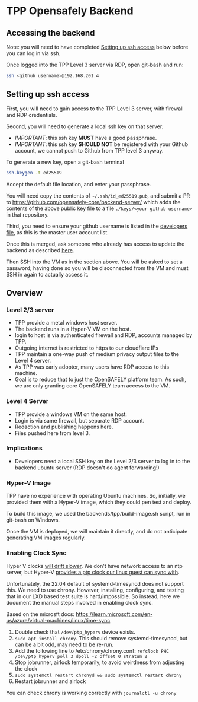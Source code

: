 # TPP Opensafely Backend

## Accessing the backend

Note: you will need to have completed [Setting up ssh
access](#setting-up-ssh-access) below before you can log in via ssh.

Once logged into the TPP Level 3 server via RDP, open git-bash and run:


```bash
ssh <github username>@192.168.201.4
```


## Setting up ssh access

First, you will need to gain access to the TPP Level 3 server, with firewall
and RDP credentials.

Second, you will need to generate a local ssh key on that server.

 - *IMPORTANT*: this ssh key **MUST** have a good passphrase.
 - *IMPORTANT*: this ssh key **SHOULD NOT** be registered with your Github
   account, we cannot push to Github from TPP level 3 anyway.

To generate a new key, open a git-bash terminal

```bash
ssh-keygen -t ed25519
```

Accept the default file location, and enter your passphrase.

You will need copy the contents of `~/.ssh/id_ed25519.pub`, and submit a PR to
https://github.com/opensafely-core/backend-server/ which adds the contents of
the above public key file to a file `./keys/<your github username>` in that
repository.

Third, you need to ensure your github username is listed in the [developers file](https://github.com/opensafely-core/backend-server/blob/main/developers), as this is the master user account list.

Once this is merged, ask someone who already has access to update the
backend as
described
[here](https://github.com/opensafely-core/backend-server/blob/main/README.md#usage).

Then SSH into the VM as in the section above. You will be asked to set
a password; having done so you will be disconnected from the VM and
must SSH in again to actually access it.



## Overview

### Level 2/3 server

 - TPP provide a metal windows host server.
 - The backend runs in a Hyper-V VM on the host.
 - login to host is via authenticated firewall and RDP, accounts managed by
   TPP.
 - Outgoing internet is restricted to https to our cloudflare IPs
 - TPP maintain a one-way push of medium privacy output files to the
   Level 4 server.
 - As TPP was early adopter, many users have RDP access to this machine.
 - Goal is to reduce that to just the OpenSAFELY platform team. As such, we are
   only granting core OpenSAFELY team access to the VM.


### Level 4 Server

 - TPP provide a windows VM on the same host.
 - Login is via same firewall, but separate RDP account.
 - Redaction and publishing happens here.
 - Files pushed here from level 3.

### Implications

 - Developers need a local SSH key on the Level 2/3 server to log in to
   the backend ubuntu server (RDP doesn't do agent forwarding!)


### Hyper-V Image

TPP have no experience with operating Ubuntu machines. So, initially, we
provided them with a Hyper-V image, which they could pen test and
deploy.

To build this image, we used the backends/tpp/build-image.sh script, run
in git-bash on Windows.

Once the VM is deployed, we will maintain it directly, and do not
anticipate generating VM images regularly.

### Enabling Clock Sync

Hyper V clocks [will drift
slower](https://learn.microsoft.com/en-gb/archive/blogs/virtual_pc_guy/time-synchronization-in-hyper-v).
We don't have network access to an ntp server, but Hyper-V [provides a ptp
clock our linux guest can sync
with](https://learn.microsoft.com/en-us/azure/virtual-machines/linux/time-sync).

Unfortunately, the 22.04 default of systemd-timesyncd does not support this. We
need to use chrony. However, installing, configuring, and testing that in our
LXD based test suite is hard/impossible. So instead, here we document the
manual steps involved in enabling clock sync.

Based on the microsft docs: https://learn.microsoft.com/en-us/azure/virtual-machines/linux/time-sync

1. Double check that `/dev/ptp_hyperv` device exists. 
2. `sudo apt install chrony`. This should remove systemd-timesyncd, but can be a bit odd, may need to be re-run.
3. Add the following line to /etc/chrony/chrony.conf: ```refclock PHC /dev/ptp_hyperv poll 3 dpoll -2 offset 0 stratum 2```
4. Stop jobrunner, airlock temporarily, to avoid weirdness from adjusting the clock
5. `sudo systemctl restart chronyd && sudo systemctl restart chrony`
6. Restart jobrunner and airlock

You can check chrony is working correctly with `journalctl -u chrony`


